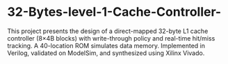# 32-Bytes-level-1-Cache-Controller-
This project presents the design of a direct-mapped 32-byte L1 cache controller (8×4B blocks) with write-through policy and real-time hit/miss tracking. A 40-location ROM simulates data memory. Implemented in Verilog, validated on ModelSim, and synthesized using Xilinx Vivado.
